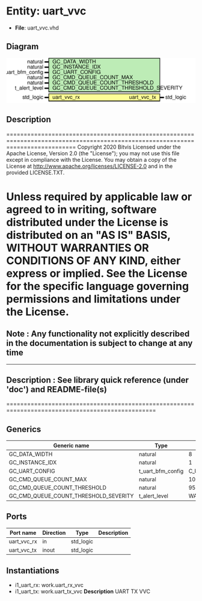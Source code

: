 # Entity: uart_vvc

- **File**: uart_vvc.vhd
## Diagram

![Diagram](uart_vvc.svg "Diagram")
## Description

================================================================================================================================
 Copyright 2020 Bitvis
 Licensed under the Apache License, Version 2.0 (the "License"); you may not use this file except in compliance with the License.
 You may obtain a copy of the License at http://www.apache.org/licenses/LICENSE-2.0 and in the provided LICENSE.TXT.

 Unless required by applicable law or agreed to in writing, software distributed under the License is distributed on
 an "AS IS" BASIS, WITHOUT WARRANTIES OR CONDITIONS OF ANY KIND, either express or implied.
 See the License for the specific language governing permissions and limitations under the License.
================================================================================================================================
 Note : Any functionality not explicitly described in the documentation is subject to change at any time
--------------------------------------------------------------------------------------------------------------------------------
----------------------------------------------------------------------------------------
 Description   : See library quick reference (under 'doc') and README-file(s)
----------------------------------------------------------------------------------------
=================================================================================================
## Generics

| Generic name                          | Type              | Value                     | Description |
| ------------------------------------- | ----------------- | ------------------------- | ----------- |
| GC_DATA_WIDTH                         | natural           | 8                         |             |
| GC_INSTANCE_IDX                       | natural           | 1                         |             |
| GC_UART_CONFIG                        | t_uart_bfm_config | C_UART_BFM_CONFIG_DEFAULT |             |
| GC_CMD_QUEUE_COUNT_MAX                | natural           | 1000                      |             |
| GC_CMD_QUEUE_COUNT_THRESHOLD          | natural           | 950                       |             |
| GC_CMD_QUEUE_COUNT_THRESHOLD_SEVERITY | t_alert_level     | WARNING                   |             |
## Ports

| Port name   | Direction | Type      | Description |
| ----------- | --------- | --------- | ----------- |
| uart_vvc_rx | in        | std_logic |             |
| uart_vvc_tx | inout     | std_logic |             |
## Instantiations

- i1_uart_rx: work.uart_rx_vvc
- i1_uart_tx: work.uart_tx_vvc
**Description**
 UART TX VVC

